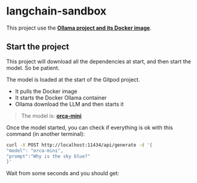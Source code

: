 # langchain-sandbox

This project use the **[Ollama project and its Docker image](https://ollama.ai/blog/ollama-is-now-available-as-an-official-docker-image)**.

## Start the project

This project will download all the dependencies at start, and then start the model. So be patient.

The model is loaded at the start of the Gitpod project.
- It pulls the Docker image
- It starts the Docker Ollama container
- Ollama download the LLM and then starts it

> The model is: **[orca-mini](https://ollama.ai/library/orca-mini)**

Once the model started, you can check if everything is ok with this command (in another terminal):

```bash
curl -X POST http://localhost:11434/api/generate -d '{
"model": "orca-mini",
"prompt":"Why is the sky blue?"
}'
```

Wait from some seconds and you should get:
```json

```
